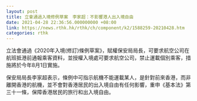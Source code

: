 ```yaml
---
layout: post
title: 立會通過入境修例草案　李家超：不影響港人出入境自由
date: 2021-04-28 22:36:56.000000000 +08:00
link: https://news.rthk.hk/rthk/ch/component/k2/1588259-20210428.htm
categories: rthk
---
```


立法會通過《2020年入境(修訂)條例草案》，賦權保安局局長，可要求航空公司在航班抵港前通報乘客資料，並授權入境處可要求航空公司，禁止運載個別乘客，措施將於今年8月1日實施。

保安局局長李家超表示，條例中可指示航機不能運載某人，是針對前來香港，而非離開香港的航機，並不會對香港居民的出入境自由有任何影響，重申《基本法》第三十一條，保障香港居民的旅行和出入境自由。
